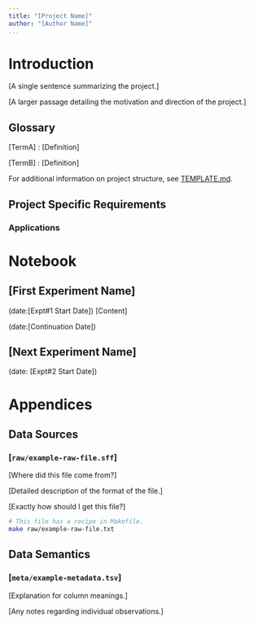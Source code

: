 ```yaml
---
title: "[Project Name]"
author: "[Author Name]"
...
```


<!-- Top Matter {{{-->

# Introduction #
[A single sentence summarizing the project.]

[A larger passage detailing the motivation and direction of the project.]

## Glossary ##

[TermA]
:   [Definition]

[TermB]
:   [Definition]

For additional information on project structure, see [TEMPLATE.md](TEMPLATE.md).

## Project Specific Requirements ##

### Applications ###

<!-- /Top Matter }}}-->

# Notebook #
## [First Experiment Name] ##
(date:[Expt#1 Start Date])
[Content]

(date:[Continuation Date])

## [Next Experiment Name] ##
(date: [Expt#2 Start Date])

# Appendices #
## Data Sources ##
### [`raw/example-raw-file.sff`] ###
[Where did this file come from?]

[Detailed description of the format of the file.]

[Exactly how should I get this file?]

```bash
# This file has a recipe in Makefile.
make raw/example-raw-file.txt
```

## Data Semantics ##
### [`meta/example-metadata.tsv`] ###
[Explanation for column meanings.]

[Any notes regarding individual observations.]
